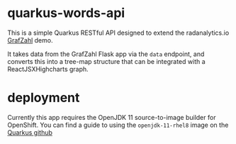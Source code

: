 # quarkus-words-api

This is a simple Quarkus RESTful API designed to extend the radanalytics.io [GrafZahl](https://radanalytics.io/applications/grafzahl) demo. 

It takes data from the GrafZahl Flask app via the `data` endpoint, and converts this into a tree-map structure that can be integrated with a ReactJSXHighcharts graph.

# deployment

Currently this app requires the OpenJDK 11 source-to-image builder for OpenShift. You can find a guide to using the `openjdk-11-rhel8` image on the [Quarkus github](https://github.com/quarkusio/quarkus-images/issues/13#issuecomment-497160304)
